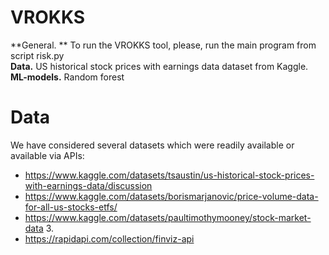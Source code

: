 # VROKKS
**General. ** To run the VROKKS tool, please, run the main program from script risk.py   
**Data.** US historical stock prices with earnings data dataset from Kaggle.
**ML-models.** Random forest

# Data
We have considered several datasets which were readily available or available via APIs:
- https://www.kaggle.com/datasets/tsaustin/us-historical-stock-prices-with-earnings-data/discussion
- https://www.kaggle.com/datasets/borismarjanovic/price-volume-data-for-all-us-stocks-etfs/
- https://www.kaggle.com/datasets/paultimothymooney/stock-market-data 3.
- https://rapidapi.com/collection/finviz-api 
